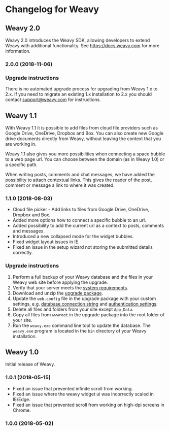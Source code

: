# Changelog for Weavy

## Weavy 2.0

Weavy 2.0 introduces the Weavy SDK, allowing developers to extend Weavy with additional 
functionality. See https://docs.weavy.com for more information.

### 2.0.0 (2018-11-06)

### Upgrade instructions

There is no automated upgrade process for upgrading from Weavy 1.x to 2.x. If you need to migrate
an existing 1.x installation to 2.x you should contact support@weavy.com for instructions.

## Weavy 1.1

With Weavy 1.1 it is possible to add files from cloud file providers such as Google Drive, OneDrive, 
Dropbox and Box. You can also create new Google drive documents directly from Weavy, without leaving
the context that you are working in.

Weavy 1.1 also gives you more possibilities when connecting a space bubble to a web page url. You
can choose between the domain (as in Weavy 1.0) or a specific path.

When writing posts, comments and chat messages, we have added the possibility to attach contextual 
links. This gives the reader of the post, comment or message a link to where it was created.

### 1.1.0 (2018-08-03)

* Cloud file picker - Add links to files from Google Drive, OneDrive, Dropbox and Box.
* Added more options how to connect a specific bubble to an url.
* Added possibility to add the current url as a context to posts, comments and messages.
* Introduced a new collapsed mode for the widget bubbles.
* Fixed widget layout issues in IE.
* Fixed an issue in the setup wizard not storing the submitted details correctly.

### Upgrade instructions

1. Perform a full backup of your Weavy database and the files in your Weavy web site before applying the upgrade.
2. Verify that your server meets the [system requirements](http://docs.weavy.com/installation/on-prem#system-requirements).
3. Download and unzip the [upgrade package](http://files.weavy.com/releases/weavy-latest.zip).
4. Update the `web.config` file in the upgrade package with your custom settings, e.g. [database connection string](http://docs.weavy.com/developers/connection-string) and [authentication settings](http://docs.weavy.com/manual/manage/authentication-settings).
5. Delete all files and folders from your site except `App_Data`.
6. Copy all files from `wwwroot` in the upgrade package into the root folder of your site.
7. Run the `weavy.exe` command line tool to update the database. The `weavy.exe` program is located in the `bin` directory of your Weavy installation.

## Weavy 1.0

Initial release of Weavy.

### 1.0.1 (2018-05-15)

* Fixed an issue that prevented infinite scroll from working.
* Fixed an issue where the weavy widget ui was incorrectly scaled in IE/Edge.
* Fixed an issue that prevented scroll from working on high-dpi screens in Chrome.

### 1.0.0 (2018-05-02)

